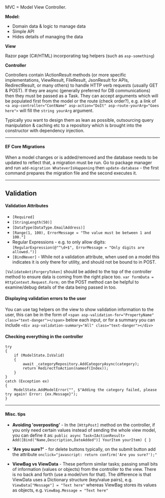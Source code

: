 MVC = Model View Controller.  

**Model:**
- Domain data & logic to manage data
- Simple API
- Hides details of managing the data

**View**

Razor page (C#/HTML) incorporating tag helpers (such as `asp-something`)

**Controller**

Controllers contain IActionResult methods (or more specific implementations, ViewResult, FileResult, JsonResult for APIs, RedirectResult, or many others) to handle HTTP verb requests (usually GET & POST).  If they are async (generally preferred for DB communications) then they must be passed as a Task<IActionResult>.  They can accept arguments which will be populated first from the model or the route (check order?), e.g. a link of `<a asp-controller="ContName" asp-action="DoIt" asp-route-yourArg="Goes here">` will fill the `string yourArg` argument.

Typically you want to design them as lean as possible, outsourcing query manipulation & caching etc to a repository which is brought into the constructor with dependency injection.

---

#### EF Core Migrations

When a model changes or is added/removed and the database needs to be updated to reflect that, a migration must be run.  Go to package manager and run `add-migration WhateverIsHappening` then `update-database` - the first command prepares the migration file and the second executes it.

---

## Validation

#### Validation Attributes

- `[Required]`
- `[StringLength(50)]`
- `[DataType(DataType.EmailAddress)]`
- `[Range(1, 100), ErrorMessage = "The value must be between 1 and 100."]`
- Regular Expressions - e.g. to only allow digits: `[RegularExpression(@"^\d+$", ErrorMessage = "Only digits are allowed.")]`
- `[BindNever]` - While not a validation attribute, when used on a model this indicates it is only there for utility, and should not be bound to in POST.

`[ValidateAntiForgeryToken]` should be added to the top of the controller method to ensure data is coming from the right place too.
`var formData = HttpContext.Request.Form;` on the POST method can be helpful to examine/debug details of the data being passed in too.

#### Displaying validation errors to the user 

You can use tag helpers on the view to show validation information to the user, this can be in the form of `<span asp-validation-for="PropertyName" class="text-danger"></span>` below each input, or for a summary you can include `<div asp-validation-summary="All" class="text-danger"></div>`

#### Checking everything in the controller

```
try
{
    if (ModelState.IsValid)
    {
        await _categoryRepository.AddCategoryAsync(category);
        return RedirectToAction(nameof(Index));
    }
}
catch (Exception ex)
{
    ModelState.AddModelError("", $"Adding the category failed, please try again! Error: {ex.Message}");
}
```

---

#### Misc. tips

- **Avoiding 'overposting'** - In the `[HttpPost]` method on the controller, if you only need certain values instead of sending the whole view model, you can define it as: `public async Task<IActionResult> Add([Bind("Name,Description,DateAdded")] YourItem yourItem) { }`


- **'Are you sure?'** - for delete buttons typically, on the submit button add the attribute `onclick="javascript: return confirm('Are you sure?');"`

- **ViewBag vs ViewData** - These perform similar tasks; passing small bits of information (values or objects) from the controller to the view.  There is no back and forth (use a model/vm for that).  The difference is that ViewData uses a Dictionary structure (key/value pairs), e.g. `ViewData["Message"] = "Text here"` whereas ViewBag stores its values as objects, e.g. `ViewBag.Message = "Text here"`